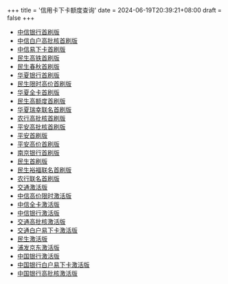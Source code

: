 +++
title = '信用卡下卡额度查询'
date = 2024-06-19T20:39:21+08:00
draft = false
+++

- [中信银行首刷版](https://credit.yhbyf.com/userInformation?code=DEFBANK300A8OP&referKey=Y01247240&creditId=327&channelId=2&t=0&name=中信银行首刷版)
- [中信白户高批核首刷版](https://credit.yhbyf.com/userInformation?code=DEFBANK300USPN&referKey=Y01247240&creditId=329&channelId=2&t=0&name=中信白户高批核首刷版)
- [中信易下卡首刷版](https://credit.yhbyf.com/userInformation?code=DEFBANK3007LFB&referKey=Y01247240&creditId=328&channelId=2&t=0&name=中信易下卡首刷版)
- [民生高铁首刷版](https://credit.yhbyf.com/userInformation?code=DEFBANK300OOMJ&referKey=Y01247240&creditId=313&channelId=2&t=0&name=民生高铁首刷版)
- [民生春秋首刷版](https://credit.yhbyf.com/userInformation?code=DEFBANK300S1VA&referKey=Y01247240&creditId=303&channelId=2&t=0&name=民生春秋首刷版)
- [华夏银行首刷版](https://credit.yhbyf.com/userInformation?code=DEFBANK3004NTA&referKey=Y01247240&creditId=243&channelId=2&t=0&name=华夏银行首刷版)
- [民生限时高价首刷版](https://credit.yhbyf.com/userInformation?code=DEFBANK30057VO&referKey=Y01247240&creditId=315&channelId=2&t=0&name=民生限时高价首刷版)
- [华夏全卡首刷版](https://credit.yhbyf.com/userInformation?code=DEFBANK300LGW9&referKey=Y01247240&creditId=281&channelId=2&t=0&name=华夏全卡首刷版)
- [民生高额度首刷版](https://credit.yhbyf.com/userInformation?code=DEFBANK300JX6Y&referKey=Y01247240&creditId=316&channelId=2&t=0&name=民生高额度首刷版)
- [华夏瑞幸联名首刷版](https://credit.yhbyf.com/userInformation?code=DEFBANK300AFQB&referKey=Y01247240&creditId=299&channelId=2&t=0&name=华夏瑞幸联名首刷版)
- [农行高批核首刷版](https://credit.yhbyf.com/userInformation?code=DEFBANK300X6MB&referKey=Y01247240&creditId=321&channelId=2&t=0&name=农行高批核首刷版)
- [平安高批核首刷版](https://credit.yhbyf.com/userInformation?code=DEFBANK200MXV0&referKey=Y01247240&creditId=266&channelId=2&t=1&name=平安高批核首刷版)
- [平安首刷版](https://credit.yhbyf.com/userInformation?code=DEFBANK300DWDJ&referKey=Y01247240&creditId=284&channelId=2&t=0&name=平安首刷版)
- [平安高价首刷版](https://credit.yhbyf.com/userInformation?code=DEFBANK800TYSS&referKey=Y01247240&creditId=278&channelId=2&t=0&name=平安高价首刷版)
- [南京银行首刷版](https://credit.yhbyf.com/userInformation?code=DEFBANK300983N&referKey=Y01247240&creditId=271&channelId=2&t=0&name=南京银行首刷版)
- [民生首刷版](https://credit.yhbyf.com/userInformation?code=DEFBANK300XPJP&referKey=Y01247240&creditId=262&channelId=2&t=1&name=民生首刷版)
- [民生裕福联名首刷版](https://credit.yhbyf.com/userInformation?code=DEFBANK300T2D9&referKey=Y01247240&creditId=267&channelId=2&t=1&name=民生裕福联名首刷版)
- [农行联名首刷版](https://credit.yhbyf.com/userInformation?code=DEFBANK300EYF1&referKey=Y01247240&creditId=314&channelId=2&t=0&name=农行联名首刷版)
- [交通激活版](https://credit.yhbyf.com/userInformation?code=DEFBANK200Q2YD&referKey=Y01247240&creditId=311&channelId=2&t=0&name=交通激活版)
- [中信高价限时激活版](https://credit.yhbyf.com/userInformation?code=DEFBANK200S102&referKey=Y01247240&creditId=323&channelId=2&t=0&name=中信高价限时激活版)
- [中信全卡激活版](https://credit.yhbyf.com/userInformation?code=DEFBANK300XJTH&referKey=Y01247240&creditId=293&channelId=2&t=0&name=中信全卡激活版)
- [中信银行激活版](https://credit.yhbyf.com/userInformation?code=DEFBANK200ZOQC&referKey=Y01247240&creditId=239&channelId=2&t=0&name=中信银行激活版)
- [交通高批核激活版](https://credit.yhbyf.com/userInformation?code=DEFBANK200OIO5&referKey=Y01247240&creditId=319&channelId=2&t=0&name=交通高批核激活版)
- [交通白户易下卡激活版](https://credit.yhbyf.com/userInformation?code=DEFBANK200QW4P&referKey=Y01247240&creditId=320&channelId=2&t=0&name=交通白户易下卡激活版)
- [民生激活版](https://credit.yhbyf.com/userInformation?code=DEFBANK200209W&referKey=Y01247240&creditId=253&channelId=2&t=1&name=民生激活版)
- [浦发京东激活版](https://credit.yhbyf.com/userInformation?code=DEFBANK200USEW&referKey=Y01247240&creditId=209&channelId=2&t=0&name=浦发京东激活版)
- [中国银行激活版](https://credit.yhbyf.com/userInformation?code=DEFBANK200UUZZ&referKey=Y01247240&creditId=276&channelId=2&t=0&name=中国银行激活版)
- [中国银行白户易下卡激活版](https://credit.yhbyf.com/userInformation?code=DEFBANK200A9YU&referKey=Y01247240&creditId=318&channelId=2&t=0&name=中国银行白户易下卡激活版)
- [中国银行高批核激活版](https://credit.yhbyf.com/userInformation?code=DEFBANK2008LXK&referKey=Y01247240&creditId=317&channelId=2&t=0&name=中国银行高批核激活版)
